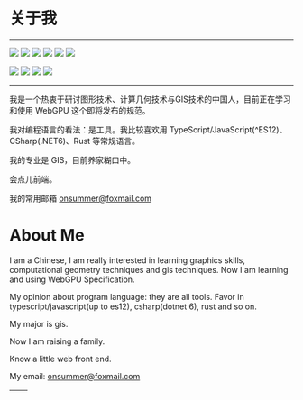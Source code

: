 # 关于我

---

<code><img src="https://img.shields.io/badge/Deno-464647?style=for-the-badge&logo=deno&logoColor=white" /></code>
<code><img src="https://img.shields.io/badge/TypeScript-007ACC?style=for-the-badge&logo=typescript&logoColor=white" /></code>
<code><img src="https://img.shields.io/badge/JavaScript-323330?style=for-the-badge&logo=javascript&logoColor=F7DF1E" /></code>
<code><img src="https://img.shields.io/badge/C%23-239120?style=for-the-badge&logo=c-sharp&logoColor=white" /></code>
<code><img src="https://img.shields.io/badge/Python-FFD43B?style=for-the-badge&logo=python&logoColor=blue" /></code>
<code><img src="https://img.shields.io/badge/Rust-black?style=for-the-badge&logo=rust&logoColor=#E57324" /></code>

<code><img src="https://img.shields.io/badge/qgis-3.24_Tisler-93b023?&style=for-the-badge&logo=qgis&logoColor=white" /></code>
<code><img src="https://img.shields.io/badge/Windows-0078D6?style=for-the-badge&logo=windows&logoColor=white" /></code>
<code><img src="https://img.shields.io/badge/windows%20terminal-4D4D4D?style=for-the-badge&logo=windows%20terminal&logoColor=white" /></code>
<code><img src="https://img.shields.io/badge/Microsoft_Edge-0078D7?style=for-the-badge&logo=Microsoft-edge&logoColor=white" /></code>

---

我是一个热衷于研讨图形技术、计算几何技术与GIS技术的中国人，目前正在学习和使用 WebGPU 这个即将发布的规范。

我对编程语言的看法：是工具。我比较喜欢用 TypeScript/JavaScript(^ES12)、CSharp(.NET6)、Rust 等常规语言。

我的专业是 GIS，目前养家糊口中。

会点儿前端。

我的常用邮箱 onsummer@foxmail.com

# About Me

I am a Chinese, I am really interested in learning graphics skills, computational geometry techniques and gis techniques. Now I am learning and using WebGPU Specification.

My opinion about program language: they are all tools. Favor in typescript/javascript(up to es12), csharp(dotnet 6), rust and so on.

My major is gis. 

Now I am raising a family. 

Know a little web front end.

My email: onsummer@foxmail.com

|<img align="center" src="https://github-readme-stats.vercel.app/api?username=onsummer&show_icons=true&theme=buefy&hide_border=true" alt="" />|<img align="center" src="https://github-readme-stats.vercel.app/api/top-langs/?username=onsummer&layout=compact&theme=buefy&hide_border=true" alt="" />
| - | - |
